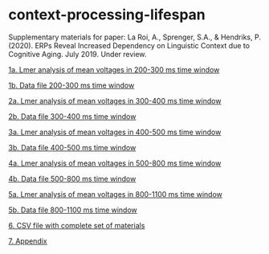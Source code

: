 # context-processing-lifespan
Supplementary materials for paper: La Roi, A., Sprenger, S.A., & Hendriks, P. (2020). ERPs Reveal Increased Dependency on Linguistic 
Context due to Cognitive Aging. July 2019. Under review.

[1a. Lmer analysis of mean voltages in 200-300 ms time window](./analysis_MAthesis_200-300_final.Rmd)

[1b. Data file 200-300 ms time window](./T1_final.rdat)

[2a. Lmer analysis of mean voltages in 300-400 ms time window](./analysis_MAthesis_300-400_final.Rmd)

[2b. Data file 300-400 ms time window](./T2_final.rdat)

[3a. Lmer analysis of mean voltages in 400-500 ms time window](./analysis_MAthesis_400-500_final.Rmd)

[3b. Data file 400-500 ms time window](./T3_final.rdat)

[4a. Lmer analysis of mean voltages in 500-800 ms time window](./analysis_MAthesis_500-800_final.Rmd)

[4b. Data file 500-800 ms time window](./T4_final.rdat)

[5a. Lmer analysis of mean voltages in 800-1100 ms time window](./analysis_MAthesis_800-1100_final.Rmd)

[5b. Data file 800-1100 ms time window](./T1_final.rdat)

[6. CSV file with complete set of materials](./materials_complete_paper.csv)

[7. Appendix](./Appendix_revision_finalauthorversion.pdf)
